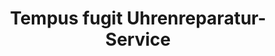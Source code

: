---
title: "Tempus fugit Uhrenreparatur-Service"
url: /herford/tempus-fugit-uhrenreparatur-service/
shop: Uhren
---